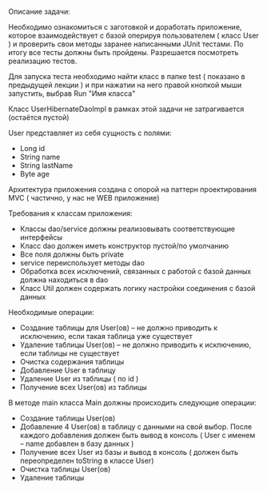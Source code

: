 Описание задачи:

Необходимо ознакомиться с заготовкой и доработать приложение, которое взаимодействует с базой оперируя пользователем ( класс User ) и проверить свои методы заранее написанными JUnit тестами. По итогу все тесты должны быть пройдены. Разрешается посмотреть реализацию тестов.

Для запуска теста необходимо найти класс в папке test ( показано в предыдущей лекции ) и при нажатии на него правой кнопкой мыши запустить, выбрав Run "Имя класса" 

Класс UserHibernateDaoImpl в рамках этой задачи не затрагивается (остаётся пустой)

User представляет из себя сущность с полями:

- Long id
- String name
- String lastName
- Byte age
  
Архитектура приложения создана с опорой на паттерн проектирования MVC ( частично, у нас не WEB приложение)


Требования к классам приложения:

 - Классы dao/service должны реализовывать соответствующие интерфейсы
 - Класс dao должен иметь конструктор пустой/по умолчанию
 - Все поля должны быть private
 - service переиспользует методы dao
 - Обработка всех исключений, связанных с работой с базой данных должна находиться в dao
 - Класс Util должен содержать логику настройки соединения с базой данных
 

Необходимые операции:

 - Создание таблицы для User(ов) – не должно приводить к исключению, если такая таблица уже существует
 - Удаление таблицы User(ов) – не должно приводить к исключению, если таблицы не существует
 - Очистка содержания таблицы
 - Добавление User в таблицу
 - Удаление User из таблицы ( по id )
 - Получение всех User(ов) из таблицы


В методе main класса Main должны происходить следующие операции:

 - Создание таблицы User(ов)
 - Добавление 4 User(ов) в таблицу с данными на свой выбор. После каждого добавления должен быть вывод в консоль ( User с именем – name добавлен в базу данных )
 - Получение всех User из базы и вывод в консоль ( должен быть переопределен toString в классе User)
 - Очистка таблицы User(ов)
 - Удаление таблицы
